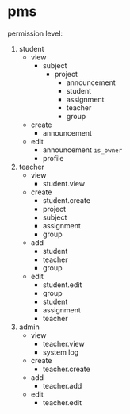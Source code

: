 # pms

permission level:
1.  student
    - view
        - subject
            - project
                - announcement
                - student
                - assignment
                - teacher
                - group
    - create
        - announcement
    - edit
        - announcement `is_owner`
        - profile
2.  teacher
    - view
        - student.view
    - create
        - student.create
        - project
        - subject
        - assignment
        - group
    - add
        - student
        - teacher
        - group
    - edit
        - student.edit
        - group
        - student
        - assignment
        - teacher
3.  admin
    - view
        - teacher.view
        - system log
    - create
        - teacher.create
    - add
        - teacher.add
    - edit
        - teacher.edit